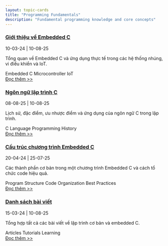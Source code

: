 ```yaml
---
layout: topic-cards
title: "Programming Fundamentals"
description: "Fundamental programming knowledge and core concepts"
---
```


<div class="topic-cards-container">
  <div class="topic-card">
    <div class="topic-image" style="background-image: url('/fundamentals/assets/Embedded.png')"></div>
    <div class="topic-content">
      <h3 class="topic-title"><a href="/fundamentals/intro/">Giới thiệu về Embedded C</a></h3>
      <div class="topic-dates">10-03-24 | 10-08-25</div>
      <p class="topic-description">Tổng quan về Embedded C và ứng dụng thực tế trong các hệ thống nhúng, vi điều khiển và IoT.</p>
      <div class="topic-tags">
        <span class="topic-tag">Embedded C</span>
        <span class="topic-tag">Microcontroller</span>
        <span class="topic-tag">IoT</span>
      </div>
      <a href="/fundamentals/intro/" class="topic-read-more" onclick="event.stopPropagation();">Đọc thêm >></a>
    </div>
  </div>

  <div class="topic-card">
    <div class="topic-image" style="background-image: url('/fundamentals/c-language/img/c-language.png')"></div>
    <div class="topic-content">
      <h3 class="topic-title"><a href="/fundamentals/c-language/">Ngôn ngữ lập trình C</a></h3>
      <div class="topic-dates">08-08-25 | 10-08-25</div>
      <p class="topic-description">Lịch sử, đặc điểm, ưu nhược điểm và ứng dụng của ngôn ngữ C trong lập trình.</p>
      <div class="topic-tags">
        <span class="topic-tag">C Language</span>
        <span class="topic-tag">Programming</span>
        <span class="topic-tag">History</span>
      </div>
      <a href="/fundamentals/c-language/" class="topic-read-more" onclick="event.stopPropagation();">Đọc thêm >></a>
    </div>
  </div>

  <div class="topic-card">
    <div class="topic-image" style="background-image: url('/fundamentals/program-structure/img/prog_struct.png')"></div>
    <div class="topic-content">
      <h3 class="topic-title"><a href="/fundamentals/program-structure/">Cấu trúc chương trình Embedded C</a></h3>
      <div class="topic-dates">20-04-24 | 25-07-25</div>
      <p class="topic-description">Các thành phần cơ bản trong một chương trình Embedded C và cách tổ chức code hiệu quả.</p>
      <div class="topic-tags">
        <span class="topic-tag">Program Structure</span>
        <span class="topic-tag">Code Organization</span>
        <span class="topic-tag">Best Practices</span>
      </div>
      <a href="/fundamentals/program-structure/" class="topic-read-more" onclick="event.stopPropagation();">Đọc thêm >></a>
    </div>
  </div>

  <div class="topic-card">
    <div class="topic-image" style="background-image: url('/fundamentals/assets/Embedded.png')"></div>
    <div class="topic-content">
      <h3 class="topic-title"><a href="/fundamentals/posts/">Danh sách bài viết</a></h3>
      <div class="topic-dates">15-03-24 | 10-08-25</div>
      <p class="topic-description">Tổng hợp tất cả các bài viết về lập trình cơ bản và embedded C.</p>
      <div class="topic-tags">
        <span class="topic-tag">Articles</span>
        <span class="topic-tag">Tutorials</span>
        <span class="topic-tag">Learning</span>
      </div>
      <a href="/fundamentals/posts/" class="topic-read-more" onclick="event.stopPropagation();">Đọc thêm >></a>
    </div>
  </div>
</div>

